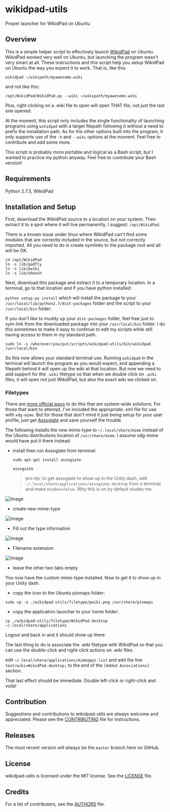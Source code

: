 # wikidpad-utils
Proper launcher for WikidPad on Ubuntu

## Overview
This is a simple helper script to effectively launch
[WikidPad](http://wikidpad.sourceforge.net) on Ubuntu. WikidPad worked very well
on Ubuntu, but launching the program wasn't very smart at all. These instructions
and this script help you setup WikidPad on Ubuntu the way you expect it to work.
That is, like this:

`wikidpad ~/wikipath/myawesome.wiki`

and not like this:

`/opt/WikidPad/WikidPad.py --wiki ~/wikipath/myawesome.wiki`

Plus, right clicking on a .wiki file to open will open THAT file, not just the
last one opened.

At the moment, this script only includes the single functionality of launching
programs using `wikidpad` with a target filepath following it without a need to
prefix the installation path. As for the other options built into the program,
it only supports use of the `-h` and `--wiki` options at the moment. Feel free
to contribute and add some more.

This script is probably more portable and logical as a Bash script, but I wanted
to practice my python anyway. Feel free to contribute your Bash version!

## Requirements
Python 2.7.3, WikidPad

## Installation and Setup
First, download the WikidPad source to a location on your system. Then extract
it to a spot where it will live permanently, I suggest: `/opt/WikidPad`.

There is a known issue under linux where WikidPad can't find some modules that
are correctly included in the source, but not correctly imported. All you need
to do is create symlinks to the package root and all will be OK.

    cd /opt/WikidPad
    ln -s lib/gadfly
    ln -s lib/pwiki
    ln -s lib/whoosh

Next, download this package and extract it to a temporary location. In a
terminal, go to that location and if you have python installed:

`python setup.py install` which will install the package to your
`/usr/local/lib/python2.7/dist-packages` folder and the script to your
`/usr/local/bin` folder.

If you don't like to muddy up your `dist-packages`
folder, feel free just to sym-link from the downloaded package into your
`/usr/local/bin` folder. I do this sometimes to make it easy to continue to edit
my scripts while still having access to them in my standard path.

`sudo ln -s /wherever/you/put/scripts/wikidpad-utils/bin/wikidpad /usr/local/bin`

So this now allows your standard terminal use. Running `wikidpad` in the
terminal will launch the program as you would expect, and appending a filepath
behind it will open up the wiki at that location. But now we need to add
support for the `.wiki` filetype so that when we double click on `.wiki` files, it
will open not just WikidPad, but also the exact wiki we clicked on.

### Filetypes
There are [more official
ways](http://stackoverflow.com/questions/2060284/how-to-use-the-xdg-mime-command)
to do this that are system-wide solutions. For those that want to attempt, I've
included the appropriate .xml file for use with `xdg-mime`. But for those that
don't mind it just being setup for your user profile, just get
[Assogiate](https://launchpad.net/ubuntu/+source/assogiate) and save yourself
the trouble.

The following installs the new mime-type to `~/.local/share/mime` instead of the
Ubuntu distributions location of `/usr/share/mime`. I assume xdg-mime would have
put it there instead.

* install then run Assogiate from terminal:

    `sudo apt-get install assogiate`

    `assogiate`

    > pro-tip: to get assogiate to show up in the Unity dash, edit
    > `~/.local/share/applications/assogiate.desktop` from a terminal and make
    > `Hidden=false`. Why this is on by default eludes me.

![Image](static/Assogiate-01.png)

* create new mime-type

![Image](static/Assogiate-02.png)

* Fill out the type information

![Image](static/Assogiate-03.png)

* Filename extension

![Image](static/Assogiate-04.png)

* leave the other two tabs empty

You now have the custom mime-type installed. Now to get it to show up in your
Unity dash.

* copy the icon to the Ubuntu pixmaps folder:

`sudo cp -a ./wikidpad-utils/filetype/pwiki.png /usr/share/pixmaps`

* copy the application launcher to your home folder:

`cp ./wikidpad-utils/filetype/WikidPad.desktop ~/.local/share/applications`

Logout and back in and it should show up there.

The last thing to do is associate the .wiki filetype with WikidPad so that you
can use the double-click and right-click actions on .wiki files.

edit `~/.local/share/applications/mimeapps.list` and add the line
`text/wiki=WikidPad.desktop;` to the end of the `[Added Associations]` section.

That last effect should be immediate. Double left-click or right-click and
voilà!

## Contribution
Suggestions and contributions to wikidpad-utils are always welcome and
appreciated.  Please see the [CONTRIBUTING](CONTRIBUTING.MD) file for
instructions.

## Releases
The most recent version will always be the `master` branch here on GitHub.

## License
wikidpad-utils is licensed under the MIT license. See the
[LICENSE](LICENSE-MIT) file.

## Credits
For a list of contributers, see the [AUTHORS](AUTHORS.md) file.
